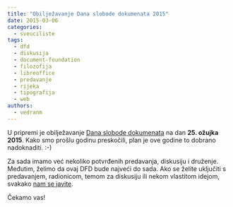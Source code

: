 ```yaml
---
title: "Obilježavanje Dana slobode dokumenata 2015"
date: 2015-03-06
categories: 
  - sveuciliste
tags: 
  - dfd
  - diskusija
  - document-foundation
  - filozofija
  - libreoffice
  - predavanje
  - rijeka
  - tipografija
  - web
authors: 
  - vedranm
---
```


U pripremi je obilježavanje [Dana slobode dokumenata](https://documentfreedom.org/) na dan **25\. ožujka 2015**. Kako smo prošlu godinu preskočili, plan je ove godine to dobrano nadoknaditi. :-)

Za sada imamo već nekoliko potvrđenih predavanja, diskusiju i druženje. Međutim, želimo da ovaj DFD bude najveći do sada. Ako se želite uključiti s predavanjem, radionicom, temom za diskusiju ili nekom vlastitom idejom, svakako [nam se javite](../podruznica.md#komunikacijski-kanali-hulk-ri).

Čekamo vas!
